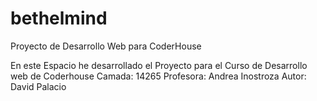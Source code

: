 # bethelmind
Proyecto de Desarrollo Web para CoderHouse

En este Espacio he desarrollado el Proyecto para el Curso de Desarrollo web de Coderhouse
Camada: 14265
Profesora: Andrea Inostroza
Autor: David Palacio
